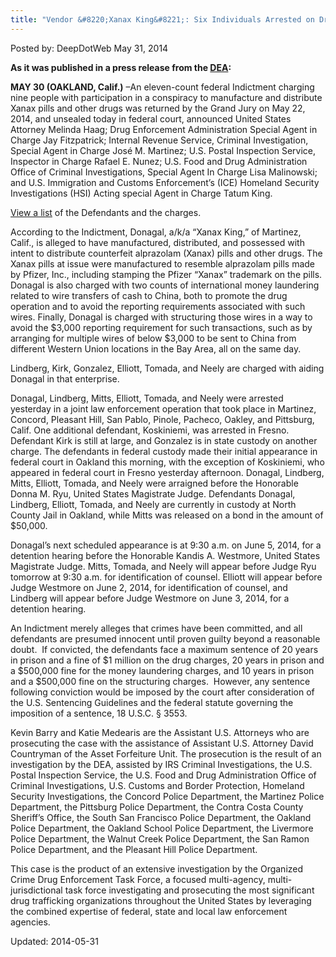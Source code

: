 ```yaml
---
title: "Vendor &#8220;Xanax King&#8221;: Six Individuals Arrested on Drug Charges"
---
```


Posted by: DeepDotWeb
<span>May 31, 2014</span>

<p><strong>As it was published in a press release from the <a href="http://www.justice.gov/dea/divisions/sf/2014/sf053014.shtml">DEA</a>:</strong></p>
<p><strong>MAY 30 (OAKLAND, Calif.)</strong> –An eleven-count federal Indictment charging nine people with participation in a conspiracy to manufacture and distribute Xanax pills and other drugs was returned by the Grand Jury on May 22, 2014, and unsealed today in federal court, announced United States Attorney Melinda Haag; Drug Enforcement Administration Special Agent in Charge Jay Fitzpatrick; Internal Revenue Service, Criminal Investigation, Special Agent in Charge José M. Martinez; U.S. Postal Inspection Service, Inspector in Charge Rafael E. Nunez; U.S. Food and Drug Administration Office of Criminal Investigations, Special Agent In Charge Lisa Malinowski; and U.S. Immigration and Customs Enforcement’s (ICE) Homeland Security Investigations (HSI) Acting special Agent in Charge Tatum King.</p>
<p><a href="http://www.justice.gov/dea/divisions/sf/2014/sf053014.pdf">View a list</a> of the Defendants and the charges.</p>
<p>According to the Indictment, Donagal, a/k/a “Xanax King,” of Martinez, Calif., is alleged to have manufactured, distributed, and possessed with intent to distribute counterfeit alprazolam (Xanax) pills and other drugs. The Xanax pills at issue were manufactured to resemble alprazolam pills made by Pfizer, Inc., including stamping the Pfizer “Xanax” trademark on the pills. Donagal is also charged with two counts of international money laundering related to wire transfers of cash to China, both to promote the drug operation and to avoid the reporting requirements associated with such wires. Finally, Donagal is charged with structuring those wires in a way to avoid the $3,000 reporting requirement for such transactions, such as by arranging for multiple wires of below $3,000 to be sent to China from different Western Union locations in the Bay Area, all on the same day.</p>
<p>Lindberg, Kirk, Gonzalez, Elliott, Tomada, and Neely are charged with aiding Donagal in that enterprise.</p>
<p>Donagal, Lindberg, Mitts, Elliott, Tomada, and Neely were arrested yesterday in a joint law enforcement operation that took place in Martinez, Concord, Pleasant Hill, San Pablo, Pinole, Pacheco, Oakley, and Pittsburg, Calif. One additional defendant, Koskiniemi, was arrested in Fresno. Defendant Kirk is still at large, and Gonzalez is in state custody on another charge. The defendants in federal custody made their initial appearance in federal court in Oakland this morning, with the exception of Koskiniemi, who appeared in federal court in Fresno yesterday afternoon. Donagal, Lindberg, Mitts, Elliott, Tomada, and Neely were arraigned before the Honorable Donna M. Ryu, United States Magistrate Judge. Defendants Donagal, Lindberg, Elliott, Tomada, and Neely are currently in custody at North County Jail in Oakland, while Mitts was released on a bond in the amount of $50,000.</p>
<p>Donagal’s next scheduled appearance is at 9:30 a.m. on June 5, 2014, for a detention hearing before the Honorable Kandis A. Westmore, United States Magistrate Judge. Mitts, Tomada, and Neely will appear before Judge Ryu tomorrow at 9:30 a.m. for identification of counsel. Elliott will appear before Judge Westmore on June 2, 2014, for identification of counsel, and Lindberg will appear before Judge Westmore on June 3, 2014, for a detention hearing.</p>
<p>An Indictment merely alleges that crimes have been committed, and all defendants are presumed innocent until proven guilty beyond a reasonable doubt.  If convicted, the defendants face a maximum sentence of 20 years in prison and a fine of $1 million on the drug charges, 20 years in prison and a $500,000 fine for the money laundering charges, and 10 years in prison and a $500,000 fine on the structuring charges.  However, any sentence following conviction would be imposed by the court after consideration of the U.S. Sentencing Guidelines and the federal statute governing the imposition of a sentence, 18 U.S.C. § 3553.</p>
<p>Kevin Barry and Katie Medearis are the Assistant U.S. Attorneys who are prosecuting the case with the assistance of Assistant U.S. Attorney David Countryman of the Asset Forfeiture Unit. The prosecution is the result of an investigation by the DEA, assisted by IRS Criminal Investigations, the U.S. Postal Inspection Service, the U.S. Food and Drug Administration Office of Criminal Investigations, U.S. Customs and Border Protection, Homeland Security Investigations, the Concord Police Department, the Martinez Police Department, the Pittsburg Police Department, the Contra Costa County Sheriff’s Office, the South San Francisco Police Department, the Oakland Police Department, the Oakland School Police Department, the Livermore Police Department, the Walnut Creek Police Department, the San Ramon Police Department, and the Pleasant Hill Police Department.</p>
<p>This case is the product of an extensive investigation by the Organized Crime Drug Enforcement Task Force, a focused multi-agency, multi-jurisdictional task force investigating and prosecuting the most significant drug trafficking organizations throughout the United States by leveraging the combined expertise of federal, state and local law enforcement agencies.</p>
</div>

Updated: 2014-05-31
    
